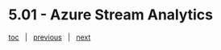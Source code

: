 # 5.01 - Azure Stream Analytics




[toc](0_table_of_contents.md) &nbsp; |  &nbsp; [previous](0_table_of_contents.md) &nbsp; | &nbsp; [next](5_02_azure_functions.md) &nbsp;
